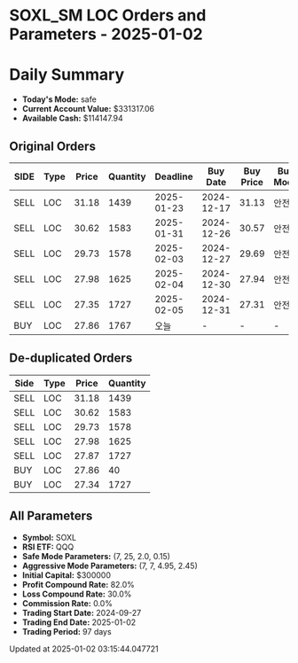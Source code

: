 # SOXL_SM LOC Orders and Parameters - 2025-01-02

# Daily Summary

- **Today's Mode:** safe
- **Current Account Value:** $331317.06
- **Available Cash:** $114147.94

## Original Orders

| SIDE | Type | Price | Quantity | Deadline | Buy Date | Buy Price | Buy Mode |
|------|------|-------|----------|----------|----------|-----------|----------|
| SELL | LOC | 31.18 | 1439 | 2025-01-23 | 2024-12-17 | 31.13 | 안전 |
| SELL | LOC | 30.62 | 1583 | 2025-01-31 | 2024-12-26 | 30.57 | 안전 |
| SELL | LOC | 29.73 | 1578 | 2025-02-03 | 2024-12-27 | 29.69 | 안전 |
| SELL | LOC | 27.98 | 1625 | 2025-02-04 | 2024-12-30 | 27.94 | 안전 |
| SELL | LOC | 27.35 | 1727 | 2025-02-05 | 2024-12-31 | 27.31 | 안전 |
| BUY | LOC | 27.86 | 1767 | 오늘 | - | - | - |

## De-duplicated Orders

| Side | Type | Price | Quantity |
|------|------|-------|----------|
| SELL | LOC | 31.18 | 1439 |
| SELL | LOC | 30.62 | 1583 |
| SELL | LOC | 29.73 | 1578 |
| SELL | LOC | 27.98 | 1625 |
| SELL | LOC | 27.87 | 1727 |
| BUY | LOC | 27.86 | 40 |
| BUY | LOC | 27.34 | 1727 |

## All Parameters

- **Symbol:** SOXL
- **RSI ETF:** QQQ
- **Safe Mode Parameters:** (7, 25, 2.0, 0.15)
- **Aggressive Mode Parameters:** (7, 7, 4.95, 2.45)
- **Initial Capital:** $300000
- **Profit Compound Rate:** 82.0%
- **Loss Compound Rate:** 30.0%
- **Commission Rate:** 0.0%
- **Trading Start Date:** 2024-09-27
- **Trading End Date:** 2025-01-02
- **Trading Period:** 97 days

Updated at 2025-01-02 03:15:44.047721
